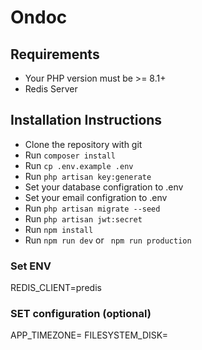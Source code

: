 # Ondoc


## Requirements
- Your PHP version must be >= 8.1+ 
- Redis Server


## Installation Instructions

- Clone the repository with git
- Run `composer install`
- Run `cp .env.example .env`
- Run `php artisan key:generate`
- Set your database configration to .env 
- Set your email configration to .env 
- Run `php artisan migrate --seed`
- Run `php artisan jwt:secret`
- Run `npm install`
- Run `npm run dev` or ` npm run production`


### Set ENV
REDIS_CLIENT=predis

### SET configuration (optional)
APP_TIMEZONE=
FILESYSTEM_DISK=

